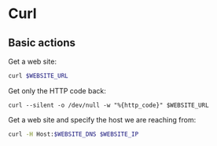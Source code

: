 # Curl

## Basic actions

Get a web site:

```bash
curl $WEBSITE_URL
```

Get only the HTTP code back:

```
curl --silent -o /dev/null -w "%{http_code}" $WEBSITE_URL
```

Get a web site and specify the host we are reaching from:

```bash
curl -H Host:$WEBSITE_DNS $WEBSITE_IP
```
